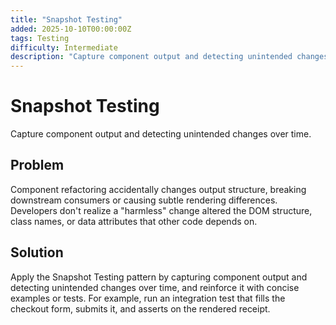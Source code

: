 ```yaml
---
title: "Snapshot Testing"
added: 2025-10-10T00:00:00Z
tags: Testing
difficulty: Intermediate
description: "Capture component output and detecting unintended changes over time."
---
```

# Snapshot Testing

Capture component output and detecting unintended changes over time.

## Problem

Component refactoring accidentally changes output structure, breaking downstream consumers or causing subtle rendering differences. Developers don't realize a "harmless" change altered the DOM structure, class names, or data attributes that other code depends on.

## Solution

Apply the Snapshot Testing pattern by capturing component output and detecting unintended changes over time, and reinforce it with concise examples or tests. For example, run an integration test that fills the checkout form, submits it, and asserts on the rendered receipt.
